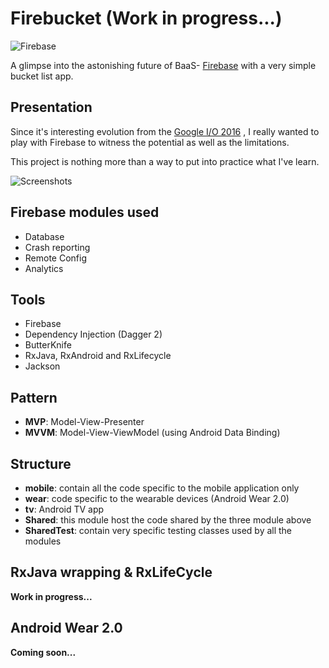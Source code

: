 # Firebucket (Work in progress...)
![Firebase](https://raw.githubusercontent.com/remychantenay/Firebucket/master/blob/header.jpg)

A glimpse into the astonishing future of BaaS- [Firebase](https://www.firebase.com/) with a very simple bucket list app.

## Presentation
Since it's interesting evolution from the [Google I/O 2016](https://developers.googleblog.com/2016/05/firebase-expands-to-become-unified-app.html)
, I really wanted to play with Firebase to witness the potential as well as the limitations.

This project is nothing more than a way to put into practice what I've learn.

![Screenshots](https://raw.githubusercontent.com/remychantenay/Firebucket/master/blob/screenshots.jpg)

## Firebase modules used
* Database
* Crash reporting
* Remote Config
* Analytics

## Tools
* Firebase
* Dependency Injection (Dagger 2)
* ButterKnife
* RxJava, RxAndroid and RxLifecycle
* Jackson

## Pattern
* **MVP**: Model-View-Presenter
* **MVVM**: Model-View-ViewModel (using Android Data Binding)

## Structure
* **mobile**: contain all the code specific to the mobile application only
* **wear**: code specific to the wearable devices (Android Wear 2.0)
* **tv**: Android TV app
* **Shared**: this module host the code shared by the three module above
* **SharedTest**: contain very specific testing classes used by all the modules

## RxJava wrapping & RxLifeCycle
__Work in progress...__

## Android Wear 2.0
__Coming soon...__